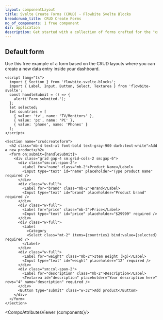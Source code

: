 ```yaml
---
layout: componentLayout
title: Svelte Create Forms (CRUD) - Flowbite Svelte Blocks
breadcrumb_title: CRUD Create Forms
no_of_components: 1 free component
dir: application
description: Get started with a collection of forms crafted for the "create" action from the CRUD layouts featuring form elements coded in Tailwind CSS.
---
```


<script>
  import { TableProp, TableDefaultRow, CompoAttributesViewer } from '../utils'
  const components = 'Section'
</script>

## Default form

Use this free example of a form based on the CRUD layouts where you can create a new data entry inside your dashboard.

```svelte example
<script lang="ts">
  import { Section } from 'flowbite-svelte-blocks';
  import { Label, Input, Button, Select, Textarea } from 'flowbite-svelte';
  const handleSubmit = () => {
    alert('Form submited.');
  };
  let selected;
  let countries = [
    { value: 'tv', name: 'TV/Monitors' },
    { value: 'pc', name: 'PC' },
    { value: 'phone', name: 'Phones' }
  ];
</script>

<Section name="crudcreateform">
  <h2 class="mb-4 text-xl font-bold text-gray-900 dark:text-white">Add a new product</h2>
  <form on:submit={handleSubmit}>
    <div class="grid gap-4 sm:grid-cols-2 sm:gap-6">
      <div class="sm:col-span-2">
        <Label for="name" class="mb-2">Product Name</Label>
        <Input type="text" id="name" placeholder="Type product name" required />
      </div>
      <div class="w-full">
        <Label for="brand" class="mb-2">Brand</Label>
        <Input type="text" id="brand" placeholder="Product brand" required />
      </div>
      <div class="w-full">
        <Label for="price" class="mb-2">Price</Label>
        <Input type="text" id="price" placeholder="$29999" required />
      </div>
      <div class="w-full">
        <Label
          >Category
          <Select class="mt-2" items={countries} bind:value={selected} required />
        </Label>
      </div>
      <div class="w-full">
        <Label for="weight" class="mb-2">Item Weight (kg)</Label>
        <Input type="text" id="weight" placeholder="12" required />
      </div>
      <div class="sm:col-span-2">
        <Label for="description" class="mb-2">Description</Label>
        <Textarea id="description" placeholder="Your description here" rows="4" name="description" required />
      </div>
      <Button type="submit" class="w-32">Add product</Button>
    </div>
  </form>
</Section>
```

<CompoAttributesViewer {components}/>